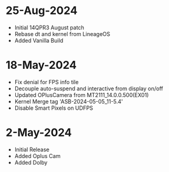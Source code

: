 # 25-Aug-2024

- Initial 14QPR3 August patch
- Rebase dt and kernel from LineageOS
- Added Vanilla Build

# 18-May-2024

- Fix denial for FPS info tile
- Decouple auto-suspend and interactive from display on/off
- Updated OPlusCamera from MT2111_14.0.0.500(EX01)
- Kernel Merge tag 'ASB-2024-05-05_11-5.4'
- Disable Smart Pixels on UDFPS

# 2-May-2024

- Initial Release
- Added Oplus Cam
- Added Dolby